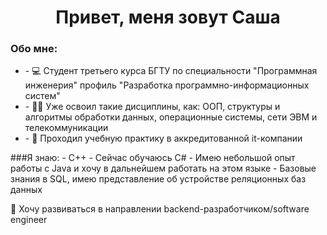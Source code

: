 <div align="center">
  <h1>Привет, меня зовут Саша</h1>
</div>

<div>
  <h3>Обо мне:</h3>
  <ul>
    <li>- 💻 Студент третьего курса БГТУ по специальности "Программная инженерия" профиль "Разработка программно-информационных систем"</li>
    <li>- 👨‍🎓 Уже освоил такие дисциплины, как: ООП, структуры и алгоритмы обработки данных, операционные системы, сети ЭВМ и телекоммуникации</li>
    <li>- 💼 Проходил учебную практику в аккредитованной it-компании</li>
</div>

<div>
  ###Я знаю:
  - С++
  - Сейчас обучаюсь C#
  - Имею небольшой опыт работы с Java и хочу в дальнейшем работать на этом языке
  - Базовые знания в SQL, имею представление об устройстве реляционных баз данных
</div>

💫 Хочу развиваться в направлении backend-разработчиком/software engineer

<!--
**KrupenyaAleksandr/KrupenyaAleksandr** is a ✨ _special_ ✨ repository because its `README.md` (this file) appears on your GitHub profile.

Here are some ideas to get you started:

- 🔭 I’m currently working on ...
- 🌱 I’m currently learning ...
- 👯 I’m looking to collaborate on ...
- 🤔 I’m looking for help with ...
- 💬 Ask me about ...
- 📫 How to reach me: ...
- 😄 Pronouns: ...
- ⚡ Fun fact: ...
-->
